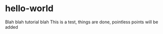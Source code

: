 # hello-world
Blah blah tutorial blah
This is a test, things are done, pointless points will be added
